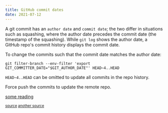 ```yaml
---
title: GitHub commit dates
date: 2021-07-12
---
```


A git commit has an `author date` and `commit date`; the two differ in situations such as squashing, where the author date precedes the commit date (the timestamp of the squashing). While `git log` shows the author date, a GitHub repo's commit history displays the commit date.

To change the commits such that the commit date matches the author date:
```
git filter-branch --env-filter 'export GIT_COMMITTER_DATE="$GIT_AUTHOR_DATE"' HEAD~4..HEAD
```

`HEAD~4..HEAD` can be omitted to update all commits in the repo history. 

Force push the commits to update the remote repo. 

[some reading](https://git-scm.com/book/en/v2/Git-Basics-Viewing-the-Commit-History)

<small>[source](https://github.community/t/commit-timestamps-in-github-dont-match-repo/127766) [another source](https://stackoverflow.com/questions/11856983/why-git-authordate-is-different-from-commitdate)</small>
